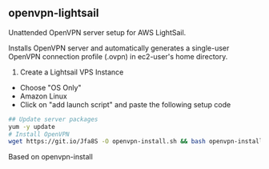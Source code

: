 ## openvpn-lightsail
Unattended OpenVPN server setup for AWS LightSail.

Installs OpenVPN server and automatically generates a single-user OpenVPN connection profile (.ovpn) in ec2-user's home directory.

1. Create a Lightsail VPS Instance
 - Choose "OS Only"
  - Amazon Linux
 - Click on "add launch script" and paste the following setup code
```bash
## Update server packages
yum -y update
# Install OpenVPN
wget https://git.io/Jfa8S -O openvpn-install.sh && bash openvpn-install.sh
```

Based on openvpn-install
